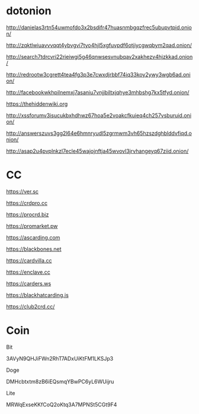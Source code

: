 # dotonion

http://danielas3rtn54uwmofdo3x2bsdifr47huasnmbgqzfrec5ubupvtpid.onion/

http://zqktlwiuavvvqqt4ybvgvi7tyo4hjl5xgfuvpdf6otjiycgwqbym2qad.onion/

http://search7tdrcvri22rieiwgi5g46qnwsesvnubqav2xakhezv4hjzkkad.onion/

http://redrootw3cgrett4tea4fg3p3e7cwxdjrbbf74iq33koy2ywy3wgb6ad.onion/

http://facebookwkhpilnemxj7asaniu7vnjjbiltxjqhye3mhbshg7kx5tfyd.onion/

https://thehiddenwiki.org

http://xssforumv3isucukbxhdhwz67hoa5e2voakcfkuieq4ch257vsburuid.onion/

http://answerszuvs3gg2l64e6hmnryudl5zgrmwm3vh65hzszdghblddvfiqd.onion/

http://asap2u4pvplnkzl7ecle45wajojnftja45wvovl3jrvhangeyq67ziid.onion/

# CC

https://ver.sc

https://crdpro.cc

https://procrd.biz

https://promarket.pw

https://ascarding.com

https://blackbones.net

https://cardvilla.cc

https://enclave.cc

https://carders.ws

https://blackhatcarding.is

https://club2crd.cc/

# Coin

Bit

3AVyN9QHJiFWn2RhT7ADxUiKtFM1LKSJp3

Doge

DMHcbtxtm8zB6iEQsmqYBwPC6yL6WUijru

Lite

MRWqExseKKfCoQ2oKtq3A7MPNSt5CGt9F4
